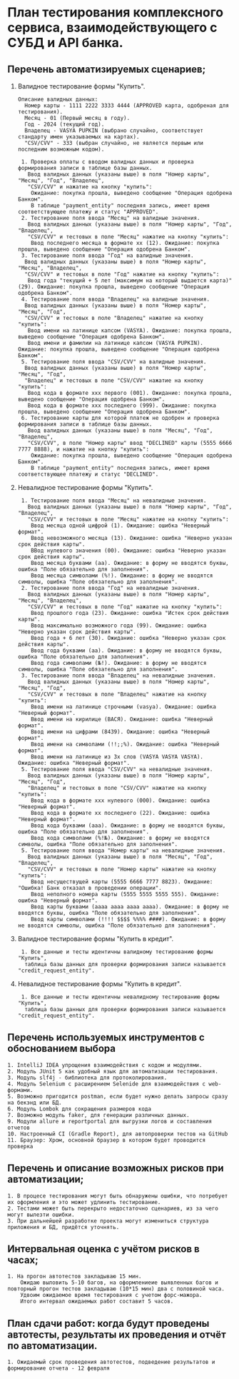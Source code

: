 # План тестирования комплексного сервиса, взаимодействующего с СУБД и API банка.

## Перечень автоматизируемых сценариев;

1. Валидное тестирование формы "Купить".
      
       Описание валидных данных:
         Номер карты - 1111 2222 3333 4444 (APPROVED карта, одобреная для тестирования).
         Месяц - 01 (Первый месяц в году).
         Год - 2024 (текущий год).
         Владелец - VASYA PUPKIN (выбрано случайно, соответствует стандарту имен указываемых на картах).
         "CSV/CVV" - 333 (выбран случайно, не является первым или последним возможным кодом).

        1. Проверка оплаты с вводом валидных данных и проверка формирования записи в таблице базы данных. 
          Ввод валидных данных (указаны выше) в поля "Номер карты", "Месяц", "Год", "Владелец",
          "CSV/CVV" и нажатие на кнопку "купить":
           Ожидание: покупка прошла, выведено сообщение "Операция одобрена Банком". 
           В таблице "payment_entity" последняя запись, имеет время соответствующее платежу и статус "APPROVED".
        2. Тестирование поля ввода "Месяц" на валидные значения. 
          Ввод валидных данных (указаны выше) в поля "Номер карты", "Год", "Владелец",
          "CSV/CVV" и тестовых в поле "Месяц" нажатие на кнопку "купить":
           Ввод последнего месяца в формате хх (12). Ожидание: покупка прошла, выведено сообщение "Операция одобрена Банком".
        3. Тестирование поля ввода "Год" на валидные значения. 
         Ввод валидных данных (указаны выше) в поля "Номер карты", "Месяц", "Владелец",
         "CSV/CVV" и тестовых в поле "Год" нажатие на кнопку "купить":
          Ввод года "текущий + 5 лет (максимум на который выдается карта)" (29). Ожидание: покупка прошла, выведено сообщение "Операция одобрена Банком".
        4. Тестирование поля ввода "Владелец" на валидные значения.
         Ввод валидных данных (указаны выше) в поля "Номер карты", "Месяц", "Год",
         "CSV/CVV" и тестовых в поле "Владелец" нажатие на кнопку "купить":
          Ввод имени на латинице капсом (VASYA). Ожидание: покупка прошла, выведено сообщение "Операция одобрена Банком".
          Ввод имени и фамилии на латинице капсом (VASYA PUPKIN). Ожидание: покупка прошла, выведено сообщение "Операция одобрена Банком".
        5. Тестирование поля ввода "CSV/CVV" на валидные значения.
         Ввод валидных данных (указаны выше) в поля "Номер карты", "Месяц", "Год",
         "Владелец" и тестовых в поле "CSV/CVV" нажатие на кнопку "купить":
          Ввод кода в формате xxx первого (001). Ожидание: покупка прошла, выведено сообщение "Операция одобрена Банком".
          Ввод кода в формате xxx последнего (999). Ожидание: покупка прошла, выведено сообщение "Операция одобрена Банком".
        6. Тестирование карты для которой платеж не одобрен и проверка формирования записи в таблице базы данных.
          Ввод валидных данных (указаны выше) в поля "Месяц", "Год", "Владелец",
          "CSV/CVV", в поле "Номер карты" ввод "DECLINED" карты (5555 6666 7777 8888), и нажатие на кнопку "купить":
           Ожидание: покупка прошла, выведено сообщение "Операция одобрена Банком". 
           В таблице "payment_entity" последняя запись, имеет время соответствующее платежу и статус "DECLINED".

2. Невалидное тестирование формы "Купить".

        1. Тестирование поля ввода "Месяц" на невалидные значения. 
          Ввод валидных данных (указаны выше) в поля "Номер карты", "Год", "Владелец",
          "CSV/CVV" и тестовых в поле "Месяц" нажатие на кнопку "купить":
           Ввод месяца одной цифрой (1). Ожидание: ошибка "Неверный формат".
           Ввод невозможного месяца (13). Ожидание: ошибка "Неверно указан срок действия карты".
           ВВод нулевого значения (00). Ожидание: ошибка "Неверно указан срок действия карты".
           Ввод месяца буквами (aa). Ожидание: в форму не вводятся буквы, ошибка "Поле обязательно для заполнения".
           Ввод месяца символами (%!). Ожидание: в форму не вводятся символы, ошибка "Поле обязательно для заполнения".
        2. Тестирование поля ввода "Год" на невалидные значения. 
          Ввод валидных данных (указаны выше) в поля "Номер карты", "Месяц", "Владелец",
          "CSV/CVV" и тестовых в поле "Год" нажатие на кнопку "купить":
           Ввод прошлого года (23). Ожидание: ошибка "Истек срок действия карты".
           Ввод максимально возможного года (99). Ожидание: ошибка "Неверно указан срок действия карты".
           Ввод года + 6 лет (30). Ожидание: ошибка "Неверно указан срок действия карты".        
           Ввод года буквами (aa). Ожидание: в форму не вводятся буквы, ошибка "Поле обязательно для заполнения".
           Ввод года символами (№!). Ожидание: в форму не вводятся символы, ошибка "Поле обязательно для заполнения".
        3. Тестирование поля ввода "Владелец" на невалидные значения.
          Ввод валидных данных (указаны выше) в поля "Номер карты", "Месяц", "Год",
          "CSV/CVV" и тестовых в поле "Владелец" нажатие на кнопку "купить":
           Ввод имени на латинице строчными (vasya). Ожидание: ошибка "Неверный формат".
           Ввод имени на кирилице (ВАСЯ). Ожидание: ошибка "Неверный формат".
           Ввод имени на цифрами (8439). Ожидание: ошибка "Неверный формат".
           Ввод имени на символами (!!;;%). Ожидание: ошибка "Неверный формат".
           Ввод имени на латинице из 3х слов (VASYA VASYA VASYA). Ожидание: ошибка "Неверный формат".
        5. Тестирование поля ввода "CSV/CVV" на невалидные значения.
          Ввод валидных данных (указаны выше) в поля "Номер карты", "Месяц", "Год",
          "Владелец" и тестовых в поле "CSV/CVV" нажатие на кнопку "купить":
           Ввод кода в формате xxx нулевого (000). Ожидание: ошибка "Неверный формат".
           Ввод кода в формате xx последнего (22). Ожидание: ошибка "Неверный формат".
           Ввод кода буквами (aaa). Ожидание: в форму не вводятся буквы, ошибка "Поле обязательно для заполнения".
           Ввод кода символами (%!№). Ожидание: в форму не вводятся символы, ошибка "Поле обязательно для заполнения".
        5. Тестирование поля ввода "Номер карты" на невалидные значения.
          Ввод валидных данных (указаны выше) в поля "Месяц", "Год", "Владелец",
          "CSV/CVV" и тестовых в поле "Номер карты" нажатие на кнопку "купить":
           Ввод несуществущей карты (5555 6666 7777 8823). Ожидание: "Ошибка! Банк отказал в проведении операции".
           Ввод неполного номера карты (5555 5555 5555 555). Ожидание: ошибка "Неверный формат".
           Ввод карты буквами (aaaa aaaa aaaa aaaa). Ожидание: в форму не вводятся буквы, ошибка "Поле обязательно для заполнения".
           Ввод карты символами (!!!! $$$$ %%%% ####). Ожидание: в форму не вводятся символы, ошибка "Поле обязательно для заполнения".

3. Валидное тестирование формы "Купить в кредит".

        1. Все данные и тесты идентичны валидному тестированию формы "Купить", 
         таблица базы данных для проверки формирования записи называется "credit_request_entity".

4. Невалидное тестирование формы "Купить в кредит".

        1. Все данные и тесты идентичны невалидному тестированию формы "Купить", 
         таблица базы данных для проверки формирования записи называется "credit_request_entity".

## Перечень используемых инструментов с обоснованием выбора

    1. IntelliJ IDEA упрощения взаимодействия с кодом и модулями.
    2. Модуль JUnit 5 как удобный язык для автоматизации тестирования.
    3. Модуль slf4j - библиотека для протоколирования.
    4. Модуль Selenium с расширением Selenide для взаимодействия с web-формами.
    5. Возможно пригодится postman, если будет нужно делать запросы сразу на бекэнд или БД.
    6. Модуль Lombok для сокращения размеров кода
    7. Возможно модуль faker, для генерации различных данных.
    9. Модули allure и reportportal для выгрузки логов и составления отчетов
    10. Настроенный CI (Gradle Report), для автопроверки тестов на GitHub
    11. Браузер: Хром, основной браузер в котором будет проводится проверка
    
## Перечень и описание возможных рисков при автоматизации;
    
    1. В процесе тестирования могут быть обнаружены ошибки, что потребует их оформления и это может удлинить тестирование.
    2. Тестами может быть перекрыто недостаточно сценариев, из за чего могут вылезти ошибки.
    3. При дальнейшей разработке проекта могут измениться структура приложения и БД, придётся уточнять.
    
## Интервальная оценка с учётом рисков в часах;

    1. На прогон автотестов закладываю 15 мин.
        Ожидаю выловить 5-10 багов, на оформлениеие выявленных багов и повторный прогон тестов закладываю (10*15 мин) два с половиной часа.
        Удвоим ожидаемое время тестирования с учетом форс-мажора.
        Итого интервал ожидаемых работ составит 5 часов.

## План сдачи работ: когда будут проведены автотесты, результаты их проведения и отчёт по автоматизации.

    1. Ожидаемый срок проведения автотестов, подведение результатов и формирование отчета - 12 февраля
